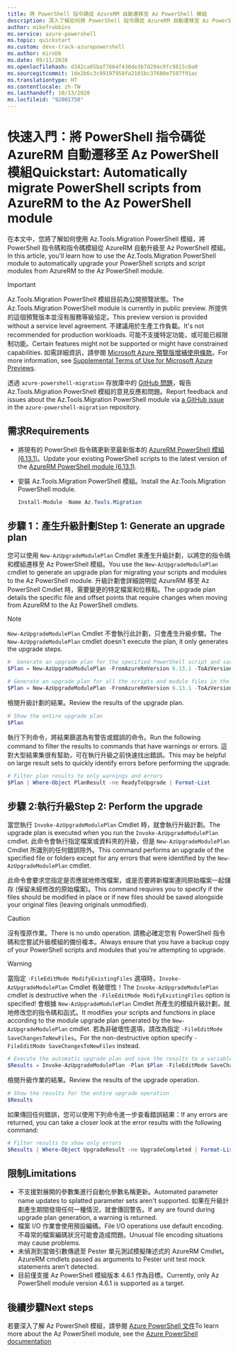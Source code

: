 ```yaml
---
title: 將 PowerShell 指令碼從 AzureRM 自動遷移至 Az PowerShell 模組
description: 深入了解如何將 PowerShell 指令碼從 AzureRM 自動遷移至 Az PowerShell 模組。
author: mikefrobbins
ms.service: azure-powershell
ms.topic: quickstart
ms.custom: devx-track-azurepowershell
ms.author: mirobb
ms.date: 09/11/2020
ms.openlocfilehash: d342ca65baf7664f430de3b7d294c0fc9815c0a0
ms.sourcegitcommit: 1de2b6c3c99197958fa2101bc37680e7507f91ac
ms.translationtype: HT
ms.contentlocale: zh-TW
ms.lasthandoff: 10/13/2020
ms.locfileid: "92001750"
---
```

# <a name="quickstart-automatically-migrate-powershell-scripts-from-azurerm-to-the-az-powershell-module"></a><span data-ttu-id="c556c-103">快速入門：將 PowerShell 指令碼從 AzureRM 自動遷移至 Az PowerShell 模組</span><span class="sxs-lookup"><span data-stu-id="c556c-103">Quickstart: Automatically migrate PowerShell scripts from AzureRM to the Az PowerShell module</span></span>

<span data-ttu-id="c556c-104">在本文中，您將了解如何使用 Az.Tools.Migration PowerShell 模組，將 PowerShell 指令碼和指令碼模組從 AzureRM 自動升級至 Az PowerShell 模組。</span><span class="sxs-lookup"><span data-stu-id="c556c-104">In this article, you'll learn how to use the Az.Tools.Migration PowerShell module to automatically upgrade your PowerShell scripts and script modules from AzureRM to the Az PowerShell module.</span></span>

> [!IMPORTANT]
> <span data-ttu-id="c556c-105">Az.Tools.Migration PowerShell 模組目前為公開預覽狀態。</span><span class="sxs-lookup"><span data-stu-id="c556c-105">The Az.Tools.Migration PowerShell module is currently in public preview.</span></span> <span data-ttu-id="c556c-106">所提供的這個預覽版本並沒有服務等級協定。</span><span class="sxs-lookup"><span data-stu-id="c556c-106">This preview version is provided without a service level agreement.</span></span> <span data-ttu-id="c556c-107">不建議用於生產工作負載。</span><span class="sxs-lookup"><span data-stu-id="c556c-107">It's not recommended for production workloads.</span></span> <span data-ttu-id="c556c-108">可能不支援特定功能，或可能已經限制功能。</span><span class="sxs-lookup"><span data-stu-id="c556c-108">Certain features might not be supported or might have constrained capabilities.</span></span> <span data-ttu-id="c556c-109">如需詳細資訊，請參閱 [Microsoft Azure 預覽版增補使用條款](https://azure.microsoft.com/support/legal/preview-supplemental-terms/)。</span><span class="sxs-lookup"><span data-stu-id="c556c-109">For more information, see [Supplemental Terms of Use for Microsoft Azure Previews](https://azure.microsoft.com/support/legal/preview-supplemental-terms/).</span></span>

<span data-ttu-id="c556c-110">透過 `azure-powershell-migration` 存放庫中的 [GitHub 問題](https://github.com/Azure/azure-powershell-migration/issues)，報告 Az.Tools.Migration PowerShell 模組的意見反應和問題。</span><span class="sxs-lookup"><span data-stu-id="c556c-110">Report feedback and issues about the Az.Tools.Migration PowerShell module via [a GitHub issue](https://github.com/Azure/azure-powershell-migration/issues) in the `azure-powershell-migration` repository.</span></span>

## <a name="requirements"></a><span data-ttu-id="c556c-111">需求</span><span class="sxs-lookup"><span data-stu-id="c556c-111">Requirements</span></span>

* <span data-ttu-id="c556c-112">將現有的 PowerShell 指令碼更新至最新版本的 [AzureRM PowerShell 模組 (6.13.1)](https://github.com/Azure/azure-powershell/releases/tag/v6.13.1-November2018)。</span><span class="sxs-lookup"><span data-stu-id="c556c-112">Update your existing PowerShell scripts to the latest version of the [AzureRM PowerShell module (6.13.1)](https://github.com/Azure/azure-powershell/releases/tag/v6.13.1-November2018).</span></span>
* <span data-ttu-id="c556c-113">安裝 Az.Tools.Migration PowerShell 模組。</span><span class="sxs-lookup"><span data-stu-id="c556c-113">Install the Az.Tools.Migration PowerShell module.</span></span>

  ```powershell
  Install-Module -Name Az.Tools.Migration
  ```

## <a name="step-1-generate-an-upgrade-plan"></a><span data-ttu-id="c556c-114">步驟 1：產生升級計劃</span><span class="sxs-lookup"><span data-stu-id="c556c-114">Step 1: Generate an upgrade plan</span></span>

<span data-ttu-id="c556c-115">您可以使用 `New-AzUpgradeModulePlan` Cmdlet 來產生升級計劃，以將您的指令碼和模組遷移至 Az PowerShell 模組。</span><span class="sxs-lookup"><span data-stu-id="c556c-115">You use the `New-AzUpgradeModulePlan` cmdlet to generate an upgrade plan for migrating your scripts and modules to the Az PowerShell module.</span></span> <span data-ttu-id="c556c-116">升級計劃會詳細說明從 AzureRM 移至 Az PowerShell Cmdlet 時，需要變更的特定檔案和位移點。</span><span class="sxs-lookup"><span data-stu-id="c556c-116">The upgrade plan details the specific file and offset points that require changes when moving from AzureRM to the Az PowerShell cmdlets.</span></span>

> [!NOTE]
> <span data-ttu-id="c556c-117">`New-AzUpgradeModulePlan` Cmdlet 不會執行此計劃，只會產生升級步驟。</span><span class="sxs-lookup"><span data-stu-id="c556c-117">The `New-AzUpgradeModulePlan` cmdlet doesn't execute the plan, it only generates the upgrade steps.</span></span>

```powershell
#  Generate an upgrade plan for the specified PowerShell script and save it to a variable.
$Plan = New-AzUpgradeModulePlan -FromAzureRmVersion 6.13.1 -ToAzVersion 4.6.1 -FilePath 'C:\Scripts\my-azure-script.ps1'
```

```powershell
# Generate an upgrade plan for all the scripts and module files in the specified folder and save it to a variable.
$Plan = New-AzUpgradeModulePlan -FromAzureRmVersion 6.13.1 -ToAzVersion 4.6.1 -DirectoryPath 'C:\Scripts'
```

<span data-ttu-id="c556c-118">檢閱升級計劃的結果。</span><span class="sxs-lookup"><span data-stu-id="c556c-118">Review the results of the upgrade plan.</span></span>

```powershell
# Show the entire upgrade plan
$Plan
```

<span data-ttu-id="c556c-119">執行下列命令，將結果篩選為有警告或錯誤的命令。</span><span class="sxs-lookup"><span data-stu-id="c556c-119">Run the following command to filter the results to commands that have warnings or errors.</span></span> <span data-ttu-id="c556c-120">這對大型結果集很有幫助，可在執行升級之前快速找出錯誤。</span><span class="sxs-lookup"><span data-stu-id="c556c-120">This may be helpful on large result sets to quickly identify errors before performing the upgrade.</span></span>

```powershell
# Filter plan results to only warnings and errors
$Plan | Where-Object PlanResult -ne ReadyToUpgrade | Format-List
```

## <a name="step-2-perform-the-upgrade"></a><span data-ttu-id="c556c-121">步驟 2:執行升級</span><span class="sxs-lookup"><span data-stu-id="c556c-121">Step 2: Perform the upgrade</span></span>

<span data-ttu-id="c556c-122">當您執行 `Invoke-AzUpgradeModulePlan` Cmdlet 時，就會執行升級計劃。</span><span class="sxs-lookup"><span data-stu-id="c556c-122">The upgrade plan is executed when you run the `Invoke-AzUpgradeModulePlan` cmdlet.</span></span> <span data-ttu-id="c556c-123">此命令會執行指定檔案或資料夾的升級，但是 `New-AzUpgradeModulePlan` Cmdlet 所識別的任何錯誤除外。</span><span class="sxs-lookup"><span data-stu-id="c556c-123">This command performs an upgrade of the specified file or folders except for any errors that were identified by the `New-AzUpgradeModulePlan` cmdlet.</span></span>

<span data-ttu-id="c556c-124">此命令會要求您指定是否應就地修改檔案，或是否要將新檔案連同原始檔案一起儲存 (保留未經修改的原始檔案)。</span><span class="sxs-lookup"><span data-stu-id="c556c-124">This command requires you to specify if the files should be modified in place or if new files should be saved alongside your original files (leaving originals unmodified).</span></span>

> [!CAUTION]
> <span data-ttu-id="c556c-125">沒有復原作業。</span><span class="sxs-lookup"><span data-stu-id="c556c-125">There is no undo operation.</span></span> <span data-ttu-id="c556c-126">請務必確定您有 PowerShell 指令碼和您嘗試升級模組的備份複本。</span><span class="sxs-lookup"><span data-stu-id="c556c-126">Always ensure that you have a backup copy of your PowerShell scripts and modules that you're attempting to upgrade.</span></span>

> [!WARNING]
> <span data-ttu-id="c556c-127">當指定 `-FileEditMode ModifyExistingFiles` 選項時，`Invoke-AzUpgradeModulePlan` Cmdlet 有破壞性！</span><span class="sxs-lookup"><span data-stu-id="c556c-127">The `Invoke-AzUpgradeModulePlan` cmdlet is destructive when the `-FileEditMode ModifyExistingFiles` option is specified!</span></span> <span data-ttu-id="c556c-128">會根據 `New-AzUpgradeModulePlan` Cmdlet 所產生的模組升級計劃，就地修改您的指令碼和函式。</span><span class="sxs-lookup"><span data-stu-id="c556c-128">It modifies your scripts and functions in place according to the module upgrade plan generated by the `New-AzUpgradeModulePlan` cmdlet.</span></span> <span data-ttu-id="c556c-129">若為非破壞性選項，請改為指定 `-FileEditMode SaveChangesToNewFiles`。</span><span class="sxs-lookup"><span data-stu-id="c556c-129">For the non-destructive option specify `-FileEditMode SaveChangesToNewFiles` instead.</span></span>

```powershell
# Execute the automatic upgrade plan and save the results to a variable.
$Results = Invoke-AzUpgradeModulePlan -Plan $Plan -FileEditMode SaveChangesToNewFiles
```

<span data-ttu-id="c556c-130">檢閱升級作業的結果。</span><span class="sxs-lookup"><span data-stu-id="c556c-130">Review the results of the upgrade operation.</span></span>

```powershell
# Show the results for the entire upgrade operation
$Results
```

<span data-ttu-id="c556c-131">如果傳回任何錯誤，您可以使用下列命令進一步查看錯誤結果：</span><span class="sxs-lookup"><span data-stu-id="c556c-131">If any errors are returned, you can take a closer look at the error results with the following command:</span></span>

```powershell
# Filter results to show only errors
$Results | Where-Object UpgradeResult -ne UpgradeCompleted | Format-List
```

## <a name="limitations"></a><span data-ttu-id="c556c-132">限制</span><span class="sxs-lookup"><span data-stu-id="c556c-132">Limitations</span></span>

* <span data-ttu-id="c556c-133">不支援對展開的參數集進行自動化參數名稱更新。</span><span class="sxs-lookup"><span data-stu-id="c556c-133">Automated parameter name updates to splatted parameter sets aren't supported.</span></span> <span data-ttu-id="c556c-134">如果在升級計劃產生期間發現任何一種情況，就會傳回警告。</span><span class="sxs-lookup"><span data-stu-id="c556c-134">If any are found during upgrade plan generation, a warning is returned.</span></span>
* <span data-ttu-id="c556c-135">檔案 I/O 作業會使用預設編碼。</span><span class="sxs-lookup"><span data-stu-id="c556c-135">File I/O operations use default encoding.</span></span> <span data-ttu-id="c556c-136">不尋常的檔案編碼狀況可能會造成問題。</span><span class="sxs-lookup"><span data-stu-id="c556c-136">Unusual file encoding situations may cause problems.</span></span>
* <span data-ttu-id="c556c-137">未偵測到當做引數傳遞至 Pester 單元測試模擬陳述式的 AzureRM Cmdlet。</span><span class="sxs-lookup"><span data-stu-id="c556c-137">AzureRM cmdlets passed as arguments to Pester unit test mock statements aren't detected.</span></span>
* <span data-ttu-id="c556c-138">目前僅支援 Az PowerShell 模組版本 4.6.1 作為目標。</span><span class="sxs-lookup"><span data-stu-id="c556c-138">Currently, only Az PowerShell module version 4.6.1 is supported as a target.</span></span>

## <a name="next-steps"></a><span data-ttu-id="c556c-139">後續步驟</span><span class="sxs-lookup"><span data-stu-id="c556c-139">Next steps</span></span>

<span data-ttu-id="c556c-140">若要深入了解 Az PowerShell 模組，請參閱 [Azure PowerShell 文件](https://docs.microsoft.com/powershell/azure/)</span><span class="sxs-lookup"><span data-stu-id="c556c-140">To learn more about the Az PowerShell module, see the [Azure PowerShell documentation](https://docs.microsoft.com/powershell/azure/)</span></span>